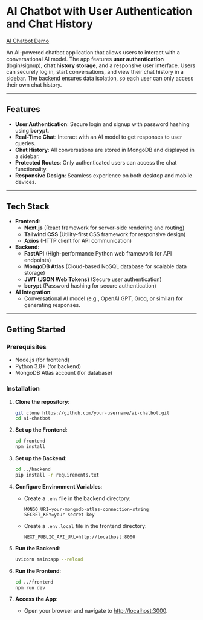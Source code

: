 # AI Chatbot with User Authentication and Chat History

[AI Chatbot Demo](https://ai-chatbot-gilt-six.vercel.app)

An AI-powered chatbot application that allows users to interact with a conversational AI model. The app features **user authentication** (login/signup), **chat history storage**, and a responsive user interface. Users can securely log in, start conversations, and view their chat history in a sidebar. The backend ensures data isolation, so each user can only access their own chat history.

---

## Features

- **User Authentication**: Secure login and signup with password hashing using **bcrypt**.
- **Real-Time Chat**: Interact with an AI model to get responses to user queries.
- **Chat History**: All conversations are stored in MongoDB and displayed in a sidebar.
- **Protected Routes**: Only authenticated users can access the chat functionality.
- **Responsive Design**: Seamless experience on both desktop and mobile devices.

---

## Tech Stack

- **Frontend**: 
  - **Next.js** (React framework for server-side rendering and routing)
  - **Tailwind CSS** (Utility-first CSS framework for responsive design)
  - **Axios** (HTTP client for API communication)
- **Backend**:
  - **FastAPI** (High-performance Python web framework for API endpoints)
  - **MongoDB Atlas** (Cloud-based NoSQL database for scalable data storage)
  - **JWT (JSON Web Tokens)** (Secure user authentication)
  - **bcrypt** (Password hashing for secure authentication)
- **AI Integration**:
  - Conversational AI model (e.g., OpenAI GPT, Groq, or similar) for generating responses.

---

## Getting Started

### Prerequisites

- Node.js (for frontend)
- Python 3.8+ (for backend)
- MongoDB Atlas account (for database)

### Installation

1. **Clone the repository**:
   ```bash
   git clone https://github.com/your-username/ai-chatbot.git
   cd ai-chatbot
   ```

2. **Set up the Frontend**:
   ```bash
   cd frontend
   npm install
   ```

3. **Set up the Backend**:
   ```bash
   cd ../backend
   pip install -r requirements.txt
   ```

4. **Configure Environment Variables**:
   
   - Create a `.env` file in the backend directory:
     ```env
     MONGO_URI=your-mongodb-atlas-connection-string
     SECRET_KEY=your-secret-key
     ```
   
   - Create a `.env.local` file in the frontend directory:
     ```env
     NEXT_PUBLIC_API_URL=http://localhost:8000
     ```

5. **Run the Backend**:
   ```bash
   uvicorn main:app --reload
   ```

6. **Run the Frontend**:
   ```bash
   cd ../frontend
   npm run dev
   ```

7. **Access the App**:
   - Open your browser and navigate to [http://localhost:3000](http://localhost:3000).
